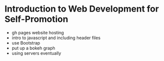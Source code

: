 # Introduction to Web Development for Self-Promotion

- gh pages website hosting
- intro to javascript and including header files
- use Bootstrap 
- put up a bokeh graph
- using servers eventually
